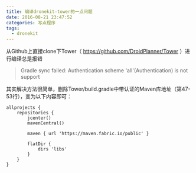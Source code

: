 ```yaml
---
title: 编译dronekit-tower的一点问题
date: 2016-08-21 23:47:52
categories: 写点程序
tags: 
  - dronekit
---
```


从Github上直接clone下Tower（ https://github.com/DroidPlanner/Tower ）进行编译总是报错

> Gradle sync failed: Authentication scheme 'all'(Authentication) is not support

其实解决方法很简单，删除Tower/build.gradle中带认证的Maven库地址（第47-53行），变为以下内容即可：

    allprojects {
        repositories {
            jcenter()
            mavenCentral()
    
            maven { url 'https://maven.fabric.io/public' }
    
            flatDir {
                dirs 'libs'
            }
        }
    }

